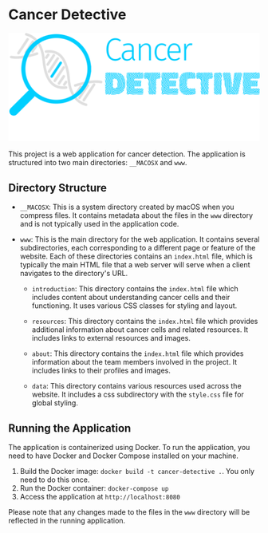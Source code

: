 # Cancer Detective

![Cancer Detective logo](www/data/grafs/gral/logo-xl.svg)

This project is a web application for cancer detection. The application is structured into two main directories: `__MACOSX` and `www`.

## Directory Structure

- `__MACOSX`: This is a system directory created by macOS when you compress files. It contains metadata about the files in the `www` directory and is not typically used in the application code.

- `www`: This is the main directory for the web application. It contains several subdirectories, each corresponding to a different page or feature of the website. Each of these directories contains an `index.html` file, which is typically the main HTML file that a web server will serve when a client navigates to the directory's URL.

  - `introduction`: This directory contains the `index.html` file which includes content about understanding cancer cells and their functioning. It uses various CSS classes for styling and layout.

  - `resources`: This directory contains the `index.html` file which provides additional information about cancer cells and related resources. It includes links to external resources and images.

  - `about`: This directory contains the `index.html` file which provides information about the team members involved in the project. It includes links to their profiles and images.

  - `data`: This directory contains various resources used across the website. It includes a css subdirectory with the `style.css` file for global styling.

## Running the Application

The application is containerized using Docker. To run the application, you need to have Docker and Docker Compose installed on your machine.

1. Build the Docker image: `docker build -t cancer-detective .`. You only need to do this once.
2. Run the Docker container: `docker-compose up`
3. Access the application at `http://localhost:8080`

Please note that any changes made to the files in the `www` directory will be reflected in the running application.
